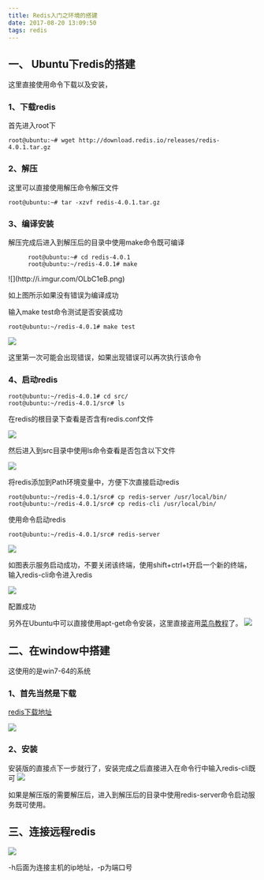 ```yaml
---
title: Redis入门之环境的搭建
date: 2017-08-20 13:09:50
tags: redis
---
```

## 一、 Ubuntu下redis的搭建 ##
这里直接使用命令下载以及安装，
<!--more-->
### 1、下载redis ###
首先进入root下

    root@ubuntu:~# wget http://download.redis.io/releases/redis-4.0.1.tar.gz

### 2、解压 ###
这里可以直接使用解压命令解压文件

    root@ubuntu:~# tar -xzvf redis-4.0.1.tar.gz 
### 3、编译安装 ###
解压完成后进入到解压后的目录中使用make命令既可编译
<figure>

    root@ubuntu:~# cd redis-4.0.1
    root@ubuntu:~/redis-4.0.1# make
</figure>
![](http://i.imgur.com/OLbC1eB.png)

如上图所示如果没有错误为编译成功

输入make test命令测试是否安装成功

    root@ubuntu:~/redis-4.0.1# make test
    
![](http://i.imgur.com/7uhWPED.png)

这里第一次可能会出现错误，如果出现错误可以再次执行该命令

### 4、启动redis ###
    root@ubuntu:~/redis-4.0.1# cd src/
    root@ubuntu:~/redis-4.0.1/src# ls

在redis的根目录下查看是否含有redis.conf文件

![](http://i.imgur.com/GDekIrp.png)

然后进入到src目录中使用ls命令查看是否包含以下文件


![](http://i.imgur.com/n5F2V47.png)

将redis添加到Path环境变量中，方便下次直接启动redis

	root@ubuntu:~/redis-4.0.1/src# cp redis-server /usr/local/bin/
	root@ubuntu:~/redis-4.0.1/src# cp redis-cli /usr/local/bin/
	
使用命令启动redis

	root@ubuntu:~/redis-4.0.1/src# redis-server 
![](http://i.imgur.com/2WyODnB.png)


如图表示服务启动成功，不要关闭该终端，使用shift+ctrl+t开启一个新的终端，输入redis-cli命令进入redis

![](http://i.imgur.com/emLpYDY.png)

配置成功

另外在Ubuntu中可以直接使用apt-get命令安装，这里直接盗用[菜鸟教程](https://www.runoob.com/redis/redis-install.html "菜鸟教程")了。
![](http://i.imgur.com/sF1LCM8.png)

## 二、在window中搭建 ##
这使用的是win7-64的系统
### 1、首先当然是下载 ###

[redis下载地址](https://github.com/MicrosoftArchive/redis/releases)

![](http://i.imgur.com/pugaQ5M.png)

### 2、安装 ###
安装版的直接点下一步就行了，安装完成之后直接进入在命令行中输入redis-cli既可
![](http://i.imgur.com/E9EFy95.png)

如果是解压版的需要解压后，进入到解压后的目录中使用redis-server命令启动服务既可使用。

## 三、连接远程redis ##

![](http://i.imgur.com/gjVNyMe.png)

-h后面为连接主机的ip地址，-p为端口号